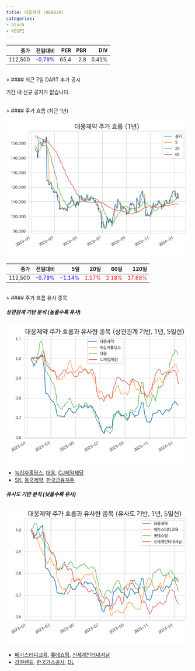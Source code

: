 ```yaml
---
title: 대웅제약 (069620)
categories:
- Stock
- KOSPI
---
```


|종가|전일대비|PER|PBR|DIV|
|---:|-------:|--:|--:|--:|
|112,500|<span style="color: blue">-0.79%</span>|65.4|2.8|0.41%|

<!-- more -->

<br>
> #### 최근 7일 DART 추가 공시

기간 내 신규 공지가 없습니다.

<br>
> #### 주가 흐름 (최근 1년)

![069620](/assets/images/stock/069620.png)

|종가|전일대비|5일|20일|60일|120일|
|---:|-------:|--:|---:|---:|----:|
|112,500|<span style="color: blue">-0.79%</span>|<span style="color: blue">-1.14%</span>|<span style="color: red">1.17%</span>|<span style="color: red">2.18%</span>|<span style="color: red">17.68%</span>|

<br>
> #### 주가 흐름 유사 종목

##### 상관관계 기반 분석 (높을수록 유사)
![069620](/assets/images/stock/069620_corr.png)
- [녹십자홀딩스](/005250/), [대웅](/003090/), [CJ제일제당](/097950/)
- [SK](/034730/), [동국제약](/086450/), [한국금융지주](/071050/)

##### 유사도 기반 분석 (낮을수록 유사)
![069620](/assets/images/stock/069620_sim.png)
- [메가스터디교육](/215200/), [롯데쇼핑](/023530/), [신세계인터내셔날](/031430/)
- [강원랜드](/035250/), [한국가스공사](/036460/), [DL](/000210/)